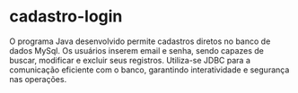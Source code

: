 # cadastro-login
 O programa Java desenvolvido permite cadastros diretos no banco de dados MySql. Os usuários inserem email e senha, sendo capazes de buscar, modificar e excluir seus registros. Utiliza-se JDBC para a comunicação eficiente com o banco, garantindo interatividade e segurança nas operações.
